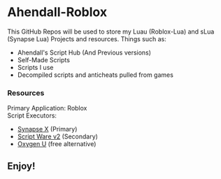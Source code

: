 
# Ahendall-Roblox
This GitHub Repos will be used to store my Luau (Roblox-Lua) and sLua (Synapse Lua) Projects and resources. Things such as:
- Ahendall's Script Hub (And Previous versions)
- Self-Made Scripts
- Scripts I use
- Decompiled scripts and anticheats pulled from games

### Resources
Primary Application: Roblox\
Script Executors:
- [Synapse X](https://x.synapse.to) (Primary)
- [Script Ware v2](https://script-ware.com/) (Secondary)
- [Oxygen U](https://wearedevs.net/d/Oxygen%20U) (free alternative)

## Enjoy!
